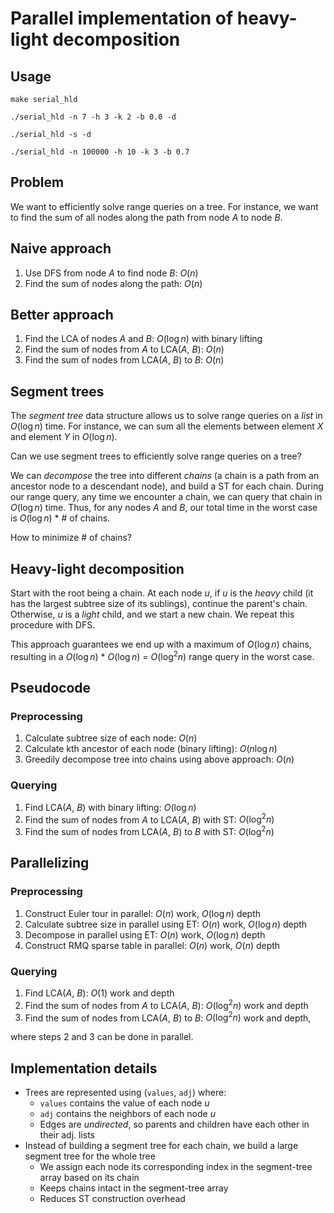 # Parallel implementation of heavy-light decomposition

## Usage

```
make serial_hld

./serial_hld -n 7 -h 3 -k 2 -b 0.0 -d

./serial_hld -s -d

./serial_hld -n 100000 -h 10 -k 3 -b 0.7
```

## Problem

We want to efficiently solve range queries on a tree. For instance, we want to find the
sum of all nodes along the path from node *A* to node *B*.

## Naive approach

1. Use DFS from node *A* to find node *B*: $O(n)$
2. Find the sum of nodes along the path: $O(n)$

## Better approach

1. Find the LCA of nodes *A* and *B*: $O(\log n)$ with binary lifting
2. Find the sum of nodes from *A* to LCA(*A*, *B*): $O(n)$
3. Find the sum of nodes from LCA(*A*, *B*) to *B*: $O(n)$

## Segment trees

The *segment tree* data structure allows us to solve range queries on a *list* in
$O(\log n)$ time. For instance, we can sum all the elements between element *X*
and element *Y* in $O(\log n)$.

Can we use segment trees to efficiently solve range queries on a tree?

We can *decompose* the tree into different *chains* (a chain is a path from an ancestor
node to a descendant node), and build a ST for each chain. During our range query,
any time we encounter a chain, we can query that chain in $O(\log n)$ time. Thus, for any
nodes *A* and *B*, our total time in the worst case is $O(\log n)$ * # of chains.

How to minimize # of chains?

## Heavy-light decomposition

Start with the root being a chain. At each node *u*, if *u* is the *heavy* child (it
has the largest subtree size of its sublings), continue the parent's chain. Otherwise,
*u* is a *light* child, and we start a new chain. We repeat this procedure with DFS.

This approach guarantees we end up with a maximum of $O(\log n)$ chains, resulting in
a $O(\log n)$ * $O(\log n)$ = $O(\log^2 n)$ range query in the worst case.

## Pseudocode

### Preprocessing

1. Calculate subtree size of each node: $O(n)$
1. Calculate kth ancestor of each node (binary lifting): $O(n \log n)$
1. Greedily decompose tree into chains using above approach: $O(n)$

### Querying

1. Find LCA(*A*, *B*) with binary lifting: $O(\log n)$
1. Find the sum of nodes from *A* to LCA(*A*, *B*) with ST: $O(\log^2 n)$
1. Find the sum of nodes from LCA(*A*, *B*) to *B* with ST: $O(\log^2 n)$ 

## Parallelizing

### Preprocessing

1. Construct Euler tour in parallel: $O(n)$ work, $O(\log n)$ depth
1. Calculate subtree size in parallel using ET: $O(n)$ work, $O(\log n)$ depth
1. Decompose in parallel using ET: $O(n)$ work, $O(\log n)$ depth
1. Construct RMQ sparse table in parallel: $O(n)$ work, $O(n)$ depth

### Querying

1. Find LCA(*A*, *B*): $O(1)$ work and depth
1. Find the sum of nodes from *A* to LCA(*A*, *B*): $O(\log^2 n)$ work and depth
1. Find the sum of nodes from LCA(*A*, *B*) to *B*: $O(\log^2 n)$ work and depth,

where steps 2 and 3 can be done in parallel.

## Implementation details

- Trees are represented using (`values`, `adj`) where:
    - `values` contains the value of each node *u*
    - `adj` contains the neighbors of each node *u*
    - Edges are *undirected*, so parents and children have each other in their adj. lists
- Instead of building a segment tree for each chain, we build a large segment tree
for the whole tree
    - We assign each node its corresponding index in the segment-tree array based on its chain
    - Keeps chains intact in the segment-tree array
    - Reduces ST construction overhead